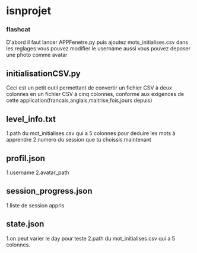 # isnprojet

### flashcat
D'abord il faut lancer APPFenetre.py
puis ajoutez mots_initialises.csv dans les reglages
vous pouvez modifier le username aussi vous pouvez deposer une photo comme avatar

## initialisationCSV.py
Ceci est un petit outil permettant de convertir un fichier CSV à deux colonnes en un fichier CSV à cinq colonnes, conforme aux exigences de cette application(francais,anglais,maitrise,fois,jours depuis)

## level_info.txt 
1.path du mot_initialises.csv qui a 5 colonnes pour deduire les mots à apprendre
2.numero du session que tu choissis maintenant

## profil.json
1.username
2.avatar_path

## session_progress.json
1.liste de session appris

## state.json
1.on peut varier le day pour teste
2.path du mot_initialises.csv qui a 5 colonnes.


